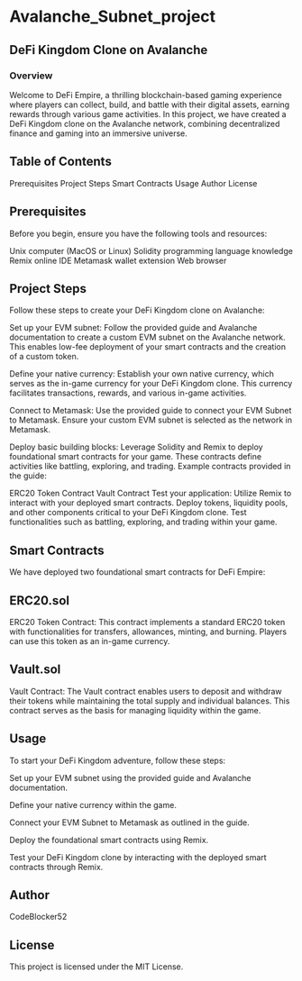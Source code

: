 # Avalanche_Subnet_project
## DeFi Kingdom Clone on Avalanche
### Overview
Welcome to DeFi Empire, a thrilling blockchain-based gaming experience where players can collect, build, and battle with their digital assets, earning rewards through various game activities. In this project, we have created a DeFi Kingdom clone on the Avalanche network, combining decentralized finance and gaming into an immersive universe.

## Table of Contents
Prerequisites
Project Steps
Smart Contracts
Usage
Author
License

## Prerequisites
Before you begin, ensure you have the following tools and resources:

Unix computer (MacOS or Linux)
Solidity programming language knowledge
Remix online IDE
Metamask wallet extension
Web browser
## Project Steps
Follow these steps to create your DeFi Kingdom clone on Avalanche:

Set up your EVM subnet: Follow the provided guide and Avalanche documentation to create a custom EVM subnet on the Avalanche network. This enables low-fee deployment of your smart contracts and the creation of a custom token.

Define your native currency: Establish your own native currency, which serves as the in-game currency for your DeFi Kingdom clone. This currency facilitates transactions, rewards, and various in-game activities.

Connect to Metamask: Use the provided guide to connect your EVM Subnet to Metamask. Ensure your custom EVM subnet is selected as the network in Metamask.

Deploy basic building blocks: Leverage Solidity and Remix to deploy foundational smart contracts for your game. These contracts define activities like battling, exploring, and trading. Example contracts provided in the guide:

ERC20 Token Contract
Vault Contract
Test your application: Utilize Remix to interact with your deployed smart contracts. Deploy tokens, liquidity pools, and other components critical to your DeFi Kingdom clone. Test functionalities such as battling, exploring, and trading within your game.

## Smart Contracts
We have deployed two foundational smart contracts for DeFi Empire:

## ERC20.sol
ERC20 Token Contract: This contract implements a standard ERC20 token with functionalities for transfers, allowances, minting, and burning. Players can use this token as an in-game currency.

## Vault.sol
Vault Contract: The Vault contract enables users to deposit and withdraw their tokens while maintaining the total supply and individual balances. This contract serves as the basis for managing liquidity within the game.


## Usage
To start your DeFi Kingdom adventure, follow these steps:

Set up your EVM subnet using the provided guide and Avalanche documentation.

Define your native currency within the game.

Connect your EVM Subnet to Metamask as outlined in the guide.

Deploy the foundational smart contracts using Remix.

Test your DeFi Kingdom clone by interacting with the deployed smart contracts through Remix.

## Author
CodeBlocker52


## License
This project is licensed under the MIT License.

